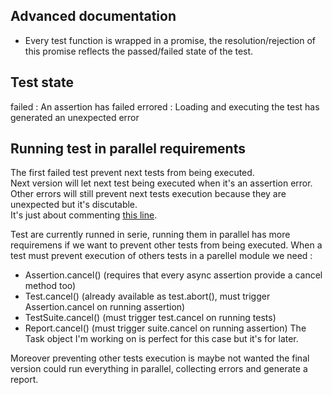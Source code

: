 ## Advanced documentation

- Every test function is wrapped in a promise, the resolution/rejection of this promise reflects the passed/failed state of the test.

## Test state

failed : An assertion has failed
errored : Loading and executing the test has generated an unexpected error

## Running test in parallel requirements

The first failed test prevent next tests from being executed.  
Next version will let next test being executed when it's an assertion error.  
Other errors will still prevent next tests execution because they are unexpected but it's discutable.  
It's just about commenting [this line](https://github.com/dmail/system-test/blob/aec97df11272fa082d635813e5eb7146e0a0b1ad/lib/run.js#L101).

Test are currently runned in serie, running them in parallel has more requiremens if we want to prevent other tests from being executed.
When a test must prevent execution of others tests in a parellel module we need : 
- Assertion.cancel() (requires that every async assertion provide a cancel method too)
- Test.cancel() (already available as test.abort(), must trigger Assertion.cancel on running assertion)
- TestSuite.cancel() (must trigger test.cancel on running tests)
- Report.cancel() (must trigger suite.cancel on running assertion)
The Task object I'm working on is perfect for this case but it's for later.  

Moreover preventing other tests execution is maybe not wanted the final version could run everything in parallel, collecting errors and generate a report.
